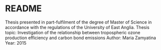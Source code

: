 # README #

Thesis presented in part-fulfilment of the degree of Master of Science
in accordance with the regulations of the University of East Anglia.
Thesis topic: Investigation of the relationship between tropospheric ozone production efficiency and carbon bond emissions
Author: Maria Zamyatina
Year: 2015